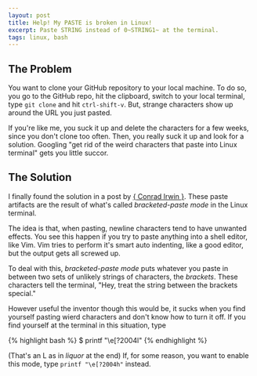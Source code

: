 ```yaml
---
layout: post
title: Help! My PASTE is broken in Linux!
excerpt: Paste STRING instead of 0~STRING1~ at the terminal.
tags: linux, bash
---
```


## The Problem

You want to clone your GitHub repository to your local machine.  To do so, you go to the GitHub repo, hit the clipboard, switch to your local terminal, type `git clone` and hit `ctrl-shift-v`.  But, strange characters show up around the URL you just pasted.

If you're like me, you suck it up and delete the characters for a few weeks, since you don't clone too often.  Then, you really suck it up and look for a solution.  Googling "get rid of the weird characters that paste into Linux terminal" gets you little succor.

## The Solution

I finally found the solution in a post by [{ Conrad Irwin }](https://cirw.in/blog/bracketed-paste).  These paste artifacts are the result of what's called _bracketed-paste mode_ in the Linux terminal.

The idea is that, when pasting, newline characters tend to have unwanted effects.  You see this happen if you try to paste anything into a shell editor, like Vim.  Vim tries to perform it's smart auto indenting, like a good editor, but the output gets all screwed up.

To deal with this, _bracketed-paste mode_ puts whatever you paste in between two sets of unlikely strings of characters, the *brackets*.  These characters tell the terminal, "Hey, treat the string between the brackets special."

However useful the inventor though this would be, it sucks when you find yourself pasting wierd characters and don't know how to turn it off.  If you find yourself at the terminal in this situation, type

{% highlight bash %}
$ printf "\e[?2004l"
{% endhighlight %}

(That's an L as in _liquor_ at the end)  If, for some reason, you want to enable this mode, type `printf "\e[?2004h"` instead.

